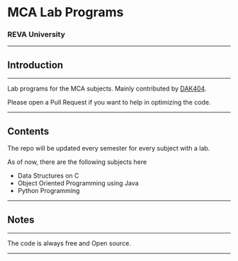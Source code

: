 # MCA Lab Programs 
### REVA University 

---

## **Introduction**

---

Lab programs for the MCA subjects. Mainly contributed by [DAK404](https://github.com/DAK404).

Please open a Pull Request if you want to help in optimizing the code.

---

## Contents

The repo will be updated every semester for every subject with a lab.

As of now, there are the following subjects here

* Data Structures on C
* Object Oriented Programming using Java
* Python Programming

---

## Notes

---

The code is always free and Open source.

---